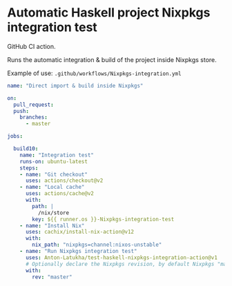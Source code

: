 # Automatic Haskell project Nixpkgs integration test

GitHub CI action.

Runs the automatic integration & build of the project inside Nixpkgs store.

Example of use:
`.github/workflows/Nixpkgs-integration.yml`
```yaml
name: "Direct import & build inside Nixpkgs"

on:
  pull_request:
  push:
    branches:
      - master

jobs:

  build10:
    name: "Integration test"
    runs-on: ubuntu-latest
    steps:
    - name: "Git checkout"
      uses: actions/checkout@v2
    - name: "Local cache"
      uses: actions/cache@v2
      with:
        path: |
          /nix/store
        key: ${{ runner.os }}-Nixpkgs-integration-test
    - name: "Install Nix"
      uses: cachix/install-nix-action@v12
      with:
        nix_path: "nixpkgs=channel:nixos-unstable"
    - name: "Run Nixpkgs integration test"
      uses: Anton-Latukha/test-haskell-nixpkgs-integration-action@v1
      # Optionally declare the Nixpkgs revision, by default Nixpkgs "master" is used to run the integration.
      with:
        rev: "master"
```
